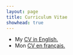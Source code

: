 ```yaml
---
layout: page
title: Curriculum Vitae
showhead: true
---
```


- My [CV in English.](https://bandang0.github.io/rduqueonline/docs/CV_en.pdf)
- Mon [CV en français.](https://bandang0.github.io/rduqueonline/docs/CV_fr.pdf)
